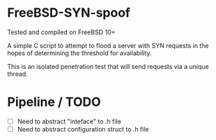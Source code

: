 # FreeBSD-SYN-spoof

Tested and compiled on FreeBSD 10+
 
A simple C script to attempt to flood a server with SYN requests in the
hopes of determining the threshold for availability.
 
This is an isolated penetration test that will send requests via a unique
thread.


# Pipeline / TODO

 * [ ] Need to abstract "inteface" to .h file
 * [ ] Need to abstract configuration struct to .h file
